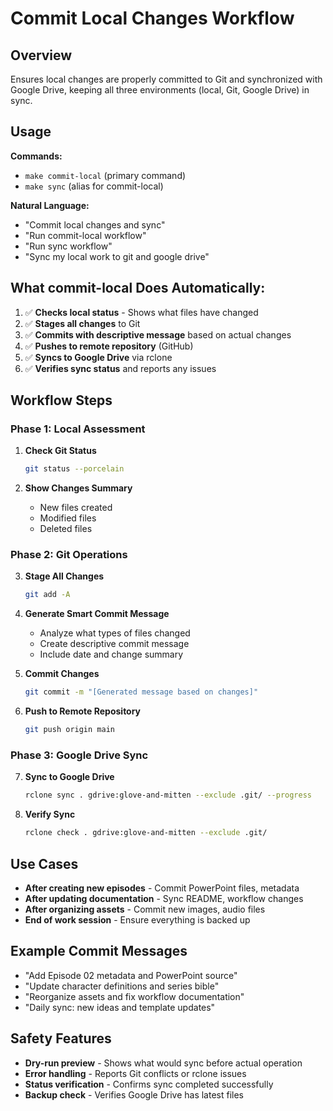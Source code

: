 # Commit Local Changes Workflow

## Overview
Ensures local changes are properly committed to Git and synchronized with Google Drive, keeping all three environments (local, Git, Google Drive) in sync.

## Usage
**Commands:** 
- `make commit-local` (primary command)
- `make sync` (alias for commit-local)

**Natural Language:**
- "Commit local changes and sync"
- "Run commit-local workflow"
- "Run sync workflow"
- "Sync my local work to git and google drive"

## What commit-local Does Automatically:
1. ✅ **Checks local status** - Shows what files have changed
2. ✅ **Stages all changes** to Git
3. ✅ **Commits with descriptive message** based on actual changes
4. ✅ **Pushes to remote repository** (GitHub)
5. ✅ **Syncs to Google Drive** via rclone
6. ✅ **Verifies sync status** and reports any issues

## Workflow Steps

### Phase 1: Local Assessment
1. **Check Git Status**
   ```bash
   git status --porcelain
   ```

2. **Show Changes Summary**
   - New files created
   - Modified files
   - Deleted files

### Phase 2: Git Operations
3. **Stage All Changes**
   ```bash
   git add -A
   ```

4. **Generate Smart Commit Message**
   - Analyze what types of files changed
   - Create descriptive commit message
   - Include date and change summary

5. **Commit Changes**
   ```bash
   git commit -m "[Generated message based on changes]"
   ```

6. **Push to Remote Repository**
   ```bash
   git push origin main
   ```

### Phase 3: Google Drive Sync
7. **Sync to Google Drive**
   ```bash
   rclone sync . gdrive:glove-and-mitten --exclude .git/ --progress
   ```

8. **Verify Sync**
   ```bash
   rclone check . gdrive:glove-and-mitten --exclude .git/
   ```

## Use Cases
- **After creating new episodes** - Commit PowerPoint files, metadata
- **After updating documentation** - Sync README, workflow changes  
- **After organizing assets** - Commit new images, audio files
- **End of work session** - Ensure everything is backed up

## Example Commit Messages
- "Add Episode 02 metadata and PowerPoint source"
- "Update character definitions and series bible"  
- "Reorganize assets and fix workflow documentation"
- "Daily sync: new ideas and template updates"

## Safety Features
- **Dry-run preview** - Shows what would sync before actual operation
- **Error handling** - Reports Git conflicts or rclone issues
- **Status verification** - Confirms sync completed successfully
- **Backup check** - Verifies Google Drive has latest files
